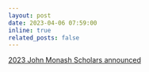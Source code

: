 ```yaml
---
layout: post
date: 2023-04-06 07:59:00
inline: true
related_posts: false
---
```


<a href="https://www.johnmonash.com/news-events/our-stories/australias-best-and-brightest-presented-scholarships-at-government-house" target="_blank" rel="noopener noreferrer">2023 John Monash Scholars announced </a>


